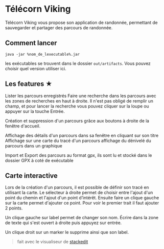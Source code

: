 Télécorn Viking
===

Télécorn Viking vous propose son application de randonnée, permettant de sauvegarder et partager des parcours de randonnée.

Comment lancer
---
`java -jar %nom_de_lexecutable%.jar`

les exécutables se trouvent dans le dossier `out/artifacts`. Vous pouvez choisir quel version utiliser ici.

Les features ★
---
Lister les parcours enregistrés
Faire une recherche dans les parcours avec les zones de recherches en haut à droite. Il n'est pas obligé de remplir un champ, et pour lancer la recherche vous pouvez cliquer sur la loupe ou appuyer sur la touche Entrée.

Création et suppression d'un parcours grâce aux boutons à droite de la fenêtre d'accueil.

Affichage des détails d'un parcours dans sa fenêtre en cliquant sur son titre
Affichage sur une carte du tracé d'un parcours
affichage du dénivelé du parcours dans un graphique

Import et Export des parcours au format gpx, ils sont lu et stocké dans le dossier GPX à coté de exécutable


Carte interactive
---
Lors de la création d'un parcours, il est possible de définir son tracé en utilisant la carte.
Le sélecteur à droite permet de choisir entre l'ajout d'un point du chemin et l'ajout d'un point d’intérêt. Ensuite faire un clique gauche sur la carte permet d'ajouter ce point. Pour voir le premier trait il faut ajouter 2 points.

Un clique gauche sur label permet de changer son nom. Écrire dans la zone de texte qui s'est ouvert à droite puis appuyez sur entrée.

Un clique droit sur un marker le supprime ainsi que son label.

> fait avec le visualiseur de [stackedit](https://stackedit.io)
